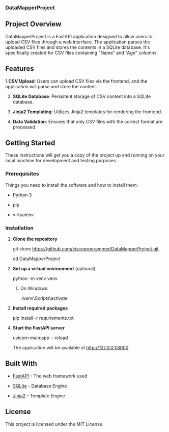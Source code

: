 ### DataMapperProject



## Project Overview

DataMapperProject is a FastAPI application designed to allow users to upload CSV files through a web interface. The application parses the uploaded CSV files and stores the contents in a SQLite database. It's specifically created for CSV files containing "Name" and "Age" columns.

## Features

  1.**CSV Upload**: Users can upload CSV files via the frontend, and the application will parse and store the content.


  2. **SQLite Database**: Persistent storage of CSV content into a SQLite database.


  3. **Jinja2 Templating**: Utilizes Jinja2 templates for rendering the frontend.


  4. **Data Validation**: Ensures that only CSV files with the correct format are processed.

## Getting Started

These instructions will get you a copy of the project up and running on your local machine for development and testing purposes



### Prerequisites

 Things you need to install the software and how to install them:

- Python 3


- pip


- virtualenv 

### Installation



1. **Clone the repository**

    
    git clone https://github.com/ciscoprogrammer/DataMapperProject.git


    cd DataMapperProject
    

2. **Set up a virtual environment** (optional)

    
    python -m venv venv
    

    1. On Windows:

        
        .\venv\Scripts\activate
        

   

        

3. **Install required packages**

    
    pip install -r requirements.txt


    

4. **Start the FastAPI server**

   
    uvicorn main:app --reload


    

    The application will be available at http://127.0.0.1:8000





## Built With


- [FastAPI](https://fastapi.tiangolo.com/) - The web framework used



- [SQLite](https://www.sqlite.org/index.html) - Database Engine




- [Jinja2](https://jinja.palletsprojects.com/en/2.11.x/) - Template Engine




## License 



This project is licensed under the MIT License.



